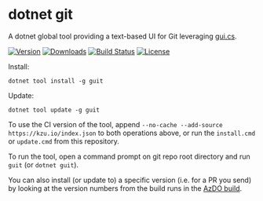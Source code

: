 # dotnet git

A dotnet global tool providing a text-based UI for Git leveraging [gui.cs](https://github.com/migueldeicaza/gui.cs).

[![Version](https://img.shields.io/nuget/vpre/guit.svg)](https://www.nuget.org/packages/guit)
[![Downloads](https://img.shields.io/nuget/dt/guit)](https://www.nuget.org/packages/guit)
[![Build Status](https://dev.azure.com/kzu/oss/_apis/build/status/guit?branchName=master)](http://build.azdo.io/kzu/oss/27)
[![License](https://img.shields.io/github/license/kzu/guit.svg)](LICENSE)

Install:

```
dotnet tool install -g guit
```

Update:

```
dotnet tool update -g guit
```


To use the CI version of the tool, append `--no-cache --add-source https://kzu.io/index.json` to both operations above, 
or run the `install.cmd` or `update.cmd` from this repository.

To run the tool, open a command prompt on git repo root directory and run `guit` (or `dotnet guit`). 


You can also install (or update to) a specific version (i.e. for a PR you send) by looking at the version 
numbers from the build runs in the [AzDO build](http://build.azdo.io/kzu/oss/27).
